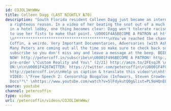 ```yaml
---
id: COJOL1WnWWw
title: Colleen Dagg (LAST NIGHTLY №70)
description: "South Florida resident Colleen Dagg just became an internet hero for
  a righteous reason. In a video of her beating the snot out of a much larger woman
  in a hotel lobby, one thing becomes clear: Dagg won't tolerate racism and is ready
  to use her fists to make that point. \U0001F4A5BECOME A PATRON at http://patreon.com/petercoffin\n
  \n*****************************************\nYou've reached the channel of Peter
  Coffin, a weirdo. Very Important Documentaries, Adversaries (with Ashleigh!) and
  Many Peters are coming out all the time so make sure to check back soon. Please
  subscribe so you don't miss any and leave a message at the beep. BEEEEEEEEEP.\n\n\U0001F4FASubscribe
  NOW! http://petercoff.in/subscribe\n\U0001F496BECOME A PATRON! http://patreon.com/petercoffin\n\U0001F4D5
  pre-order \"Custom Reality and You\" (2/21) http://amzn.to/2FEsqJR \n\nFOLLOW PETER
  ON:\n\n\U0001F426TWITTER: https://twitter.com/petercoffin\n\U0001F4F0MEDIUM: https://medium.com/@petercoffin\n\U0001F4F1NOTIFICATIONS:
  http://petercoff.in\n\nHelp us caption & translate this video!\n\nhttps://amara.org/v/daGO/\n\n-~-~~-~~~-~~-~-\nNEW
  VIDEO: \"Free Speech 2: Censorship Boogaloo (Infowars, Steven Crowder) | Very Important
  Docs²³\" \nhttps://www.youtube.com/watch?v=SlFdykutQ0g&list=PL9oHQnEByWyXObkJN9YYQS9hxBjpN8RLG\n-~-~~-~~~-~~-~-"
source: youtube
channel: petercoffin
type: video
url: /petercoffin/videos/COJOL1WnWWw/
---
```

